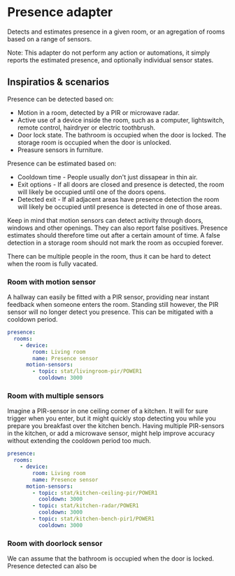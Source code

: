 # Presence adapter

Detects and estimates presence in a given room, or an agregation of rooms based on a range of sensors.

Note: This adapter do not perform any action or automations, it simply reports the estimated presence, and optionally individual sensor states.


## Inspiratios & scenarios

Presence can be detected based on:
- Motion in a room, detected by a PIR or microwave radar.
- Active use of a device inside the room, such as a computer, lightswitch, remote control, hairdryer or electric toothbrush.
- Door lock state. The bathroom is occupied when the door is locked. The storage room is occupied when the door is unlocked.
- Preasure sensors in furniture.

Presence can be estimated based on:
- Cooldown time - People usually don't just dissapear in thin air.
- Exit options - If all doors are closed and presence is detected, the room will likely be occupied until one of the doors opens.
- Detected exit - If all adjacent areas have presence detection the room will likely be occupied until presence is detected in one of those areas.

Keep in mind that motion sensors can detect activity through doors, windows and other openings. They can also report false positives. Presence estimates should therefore time out after a certain amount of time. A false detection in a storage room should not mark the room as occupied forever.

There can be multiple people in the room, thus it can be hard to detect when the room is fully vacated.

### Room with motion sensor
A hallway can easily be fitted with a PIR sensor, providing near instant feedback when someone enters the room. Standing still however, the PIR sensor will no longer detect you presence. This can be mitigated with a cooldown period.

```yaml
presence:
  rooms:
    - device:
        room: Living room
        name: Presence sensor
      motion-sensors:
        - topic: stat/livingroom-pir/POWER1
          cooldown: 3000
```


### Room with multiple sensors
Imagine a PIR-sensor in one ceiling corner of a kitchen. It will for sure trigger when you enter, but it might quickly stop detecting you while you prepare you breakfast over the kitchen bench. Having multiple PIR-sensors in the kitchen, or add a microwave sensor, might help improve accuracy without extending the cooldown period too much.

```yaml
presence:
  rooms:
    - device:
        room: Living room
        name: Presence sensor
      motion-sensors:
        - topic: stat/kitchen-ceiling-pir/POWER1
          cooldown: 3000
        - topic: stat/kitchen-radar/POWER1
          cooldown: 3000
        - topic: stat/kitchen-bench-pir1/POWER1
          cooldown: 3000
```

### Room with doorlock sensor
We can assume that the bathroom is occupied when the door is locked. Presence detected can also be 